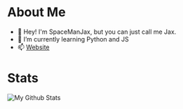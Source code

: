 # About Me

- 👋 Hey! I'm SpaceManJax, but you can just call me Jax.
- 🌱 I’m currently learning Python and JS
- 📫 [Website](https://spacemanjax.github.io/Linktree/)

# Stats
![My Github Stats](https://github-readme-stats.vercel.app/api?username=spacemanjax&show_icons=true&theme=gruvbox)

<!---
SpaceManJax/SpaceManJax is a ✨ special ✨ repository because its `README.md` (this file) appears on your GitHub profile.
You can click the Preview link to take a look at your changes.
--->

